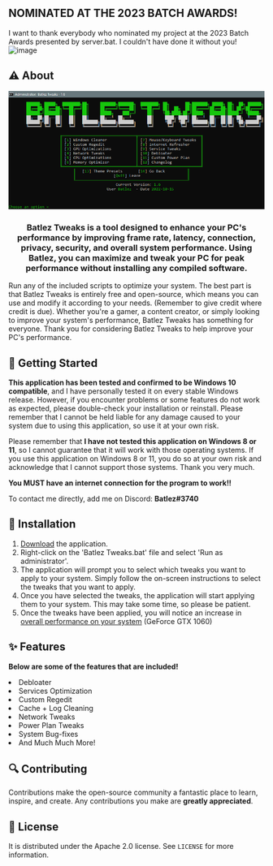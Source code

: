 ## NOMINATED AT THE 2023 BATCH AWARDS!
I want to thank everybody who nominated my project at the 2023 Batch Awards presented by server.bat. I couldn't have done it without you!
![image](https://github.com/Batlez/Batlez-Tweaks/assets/63690709/24f46ba5-c777-429e-af7c-8cee57057934)

## ⚠️ About
[![Product Name Screen Shot][product-screenshot]](https://github.com/Batlez/Batlez)
<h3 align="center">
Batlez Tweaks is a tool designed to enhance your PC's performance by improving frame rate, latency, connection, privacy, security, and overall system performance. Using Batlez, you can maximize and tweak your PC for peak performance without installing any compiled software.</h3>

Run any of the included scripts to optimize your system. The best part is that Batlez Tweaks is entirely free and open-source, which means you can use and modify it according to your needs. (Remember to give credit where credit is due). Whether you're a gamer, a content creator, or simply looking to improve your system's performance, Batlez Tweaks has something for everyone. Thank you for considering Batlez Tweaks to help improve your PC's performance. 

## 🛑 Getting Started 
**This application has been tested and confirmed to be Windows 10 compatible**, and I have personally tested it on every stable Windows release. However, if you encounter problems or some features do not work as expected, please double-check your installation or reinstall. Please remember that I cannot be held liable for any damage caused to your system due to using this application, so use it at your own risk.

Please remember that **I have not tested this application on Windows 8 or 11**, so I cannot guarantee that it will work with those operating systems. If you use this application on Windows 8 or 11, you do so at your own risk and acknowledge that I cannot support those systems. Thank you very much.

**You MUST have an internet connection for the program to work!!**

To contact me directly, add me on Discord: **Batlez#3740**

## 🔨 Installation
 1. [Download](https://github.com/Batlez/Batlez/releases/latest/) the application.
 2. Right-click on the 'Batlez Tweaks.bat' file and select 'Run as administrator'.
 3. The application will prompt you to select which tweaks you want to apply to your system. Simply follow the on-screen instructions to       select the tweaks that you want to apply.
 4. Once you have selected the tweaks, the application will start applying them to your system. This may take some time, so please be           patient.
 5. Once the tweaks have been applied, you will notice an increase in[ overall performance on your system](https://raw.githubusercontent.com/Batlez/Batlez/main/images/minecraft.png) (GeForce GTX 1060)

## ✨ Features 

**Below are some of the features that are included!**

  
<li> Debloater </li>
<li> Services Optimization </li>
<li> Custom Regedit </li>
<li> Cache + Log Cleaning </li>
<li> Network Tweaks </li>
<li> Power Plan Tweaks </li>
<li> System Bug-fixes </li>
<li> And Much Much More! </li>


## 🔍 Contributing

Contributions make the open-source community a fantastic place to learn, inspire, and create. Any contributions you make are **greatly appreciated**.

## 📖 License

It is distributed under the Apache 2.0 license. See `LICENSE` for more information.


[product-screenshot]: https://raw.githubusercontent.com/Batlez/Batlez/main/images/BatlezTweaks.PNG
